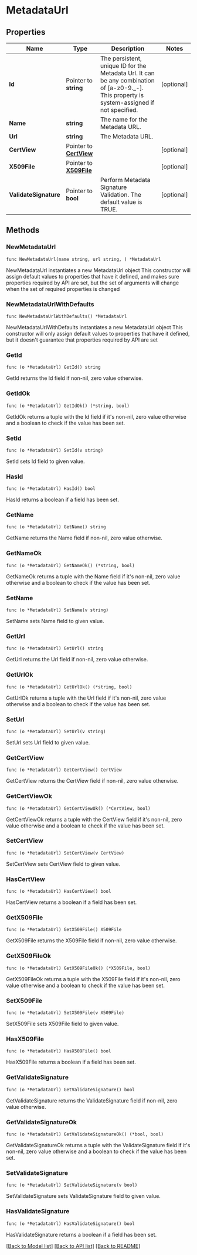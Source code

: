 # MetadataUrl

## Properties

Name | Type | Description | Notes
------------ | ------------- | ------------- | -------------
**Id** | Pointer to **string** | The persistent, unique ID for the Metadata Url. It can be any combination of [a-z0-9._-]. This property is system-assigned if not specified. | [optional] 
**Name** | **string** | The name for the Metadata URL. | 
**Url** | **string** | The Metadata URL. | 
**CertView** | Pointer to [**CertView**](CertView.md) |  | [optional] 
**X509File** | Pointer to [**X509File**](X509File.md) |  | [optional] 
**ValidateSignature** | Pointer to **bool** | Perform Metadata Signature Validation. The default value is TRUE. | [optional] 

## Methods

### NewMetadataUrl

`func NewMetadataUrl(name string, url string, ) *MetadataUrl`

NewMetadataUrl instantiates a new MetadataUrl object
This constructor will assign default values to properties that have it defined,
and makes sure properties required by API are set, but the set of arguments
will change when the set of required properties is changed

### NewMetadataUrlWithDefaults

`func NewMetadataUrlWithDefaults() *MetadataUrl`

NewMetadataUrlWithDefaults instantiates a new MetadataUrl object
This constructor will only assign default values to properties that have it defined,
but it doesn't guarantee that properties required by API are set

### GetId

`func (o *MetadataUrl) GetId() string`

GetId returns the Id field if non-nil, zero value otherwise.

### GetIdOk

`func (o *MetadataUrl) GetIdOk() (*string, bool)`

GetIdOk returns a tuple with the Id field if it's non-nil, zero value otherwise
and a boolean to check if the value has been set.

### SetId

`func (o *MetadataUrl) SetId(v string)`

SetId sets Id field to given value.

### HasId

`func (o *MetadataUrl) HasId() bool`

HasId returns a boolean if a field has been set.

### GetName

`func (o *MetadataUrl) GetName() string`

GetName returns the Name field if non-nil, zero value otherwise.

### GetNameOk

`func (o *MetadataUrl) GetNameOk() (*string, bool)`

GetNameOk returns a tuple with the Name field if it's non-nil, zero value otherwise
and a boolean to check if the value has been set.

### SetName

`func (o *MetadataUrl) SetName(v string)`

SetName sets Name field to given value.


### GetUrl

`func (o *MetadataUrl) GetUrl() string`

GetUrl returns the Url field if non-nil, zero value otherwise.

### GetUrlOk

`func (o *MetadataUrl) GetUrlOk() (*string, bool)`

GetUrlOk returns a tuple with the Url field if it's non-nil, zero value otherwise
and a boolean to check if the value has been set.

### SetUrl

`func (o *MetadataUrl) SetUrl(v string)`

SetUrl sets Url field to given value.


### GetCertView

`func (o *MetadataUrl) GetCertView() CertView`

GetCertView returns the CertView field if non-nil, zero value otherwise.

### GetCertViewOk

`func (o *MetadataUrl) GetCertViewOk() (*CertView, bool)`

GetCertViewOk returns a tuple with the CertView field if it's non-nil, zero value otherwise
and a boolean to check if the value has been set.

### SetCertView

`func (o *MetadataUrl) SetCertView(v CertView)`

SetCertView sets CertView field to given value.

### HasCertView

`func (o *MetadataUrl) HasCertView() bool`

HasCertView returns a boolean if a field has been set.

### GetX509File

`func (o *MetadataUrl) GetX509File() X509File`

GetX509File returns the X509File field if non-nil, zero value otherwise.

### GetX509FileOk

`func (o *MetadataUrl) GetX509FileOk() (*X509File, bool)`

GetX509FileOk returns a tuple with the X509File field if it's non-nil, zero value otherwise
and a boolean to check if the value has been set.

### SetX509File

`func (o *MetadataUrl) SetX509File(v X509File)`

SetX509File sets X509File field to given value.

### HasX509File

`func (o *MetadataUrl) HasX509File() bool`

HasX509File returns a boolean if a field has been set.

### GetValidateSignature

`func (o *MetadataUrl) GetValidateSignature() bool`

GetValidateSignature returns the ValidateSignature field if non-nil, zero value otherwise.

### GetValidateSignatureOk

`func (o *MetadataUrl) GetValidateSignatureOk() (*bool, bool)`

GetValidateSignatureOk returns a tuple with the ValidateSignature field if it's non-nil, zero value otherwise
and a boolean to check if the value has been set.

### SetValidateSignature

`func (o *MetadataUrl) SetValidateSignature(v bool)`

SetValidateSignature sets ValidateSignature field to given value.

### HasValidateSignature

`func (o *MetadataUrl) HasValidateSignature() bool`

HasValidateSignature returns a boolean if a field has been set.


[[Back to Model list]](../README.md#documentation-for-models) [[Back to API list]](../README.md#documentation-for-api-endpoints) [[Back to README]](../README.md)


